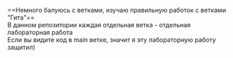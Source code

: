 ==Немного балуюсь с ветками, изучаю правильную работок с ветками "Гита"==<br>
В данном репозитории каждая отдельная ветка - отдельная лабораторная работа\
Если вы видите код в main ветке, значит я эту лабораторную работу защитил)  
